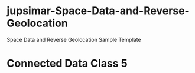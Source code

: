 # jupsimar-Space-Data-and-Reverse-Geolocation
Space Data and Reverse Geolocation Sample Template

# Connected Data Class 5 
